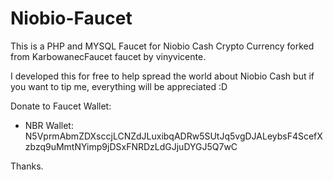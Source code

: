 # Niobio-Faucet

This is a PHP and MYSQL Faucet for Niobio Cash Crypto Currency forked from KarbowanecFaucet faucet by vinyvicente.

I developed this for free to help spread the world about Niobio Cash but if you want to tip me, everything will be appreciated :D

Donate to Faucet Wallet:

* NBR Wallet: N5VprmAbmZDXsccjLCNZdJLuxibqADRw5SUtJq5vgDJALeybsF4ScefXzbzq9uMmtNYimp9jDSxFNRDzLdGJjuDYGJ5Q7wC

Thanks.